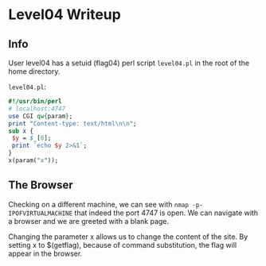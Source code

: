 # Level04 Writeup

## Info 
User level04 has a setuid (flag04) perl script `level04.pl` in the root of the home directory.
 
`level04.pl`:
``` perl
#!/usr/bin/perl
# localhost:4747
use CGI qw{param};
print "Content-type: text/html\n\n";
sub x {
 $y = $_[0];
 print `echo $y 2>&1`;
}
x(param("x"));
```

## The Browser
 
Checking on a different machine, we can see with `nmap -p- IPOFVIRTUALMACHINE` that indeed the port 4747 is open. We can navigate with a browser and we are greeted with a blank page.
 
Changing the parameter x allows us to change the content of the site. By setting x to $(getflag), because of command substitution, the flag will appear in the browser.
 


